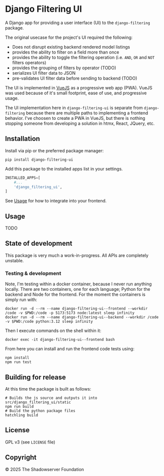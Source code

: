 # Django Filtering UI

A Django app for providing a user interface (UI) to the `django-filtering` package.

The original usecase for the project's UI required the following:

- Does not disrupt existing backend rendered model listings
- provides the ability to filter on a field more than once
- provides the ability to toggle the filtering operation
  (i.e. `AND`, `OR` and `NOT` filters operators)
- provides the grouping of filters by operator (TODO)
- serializes UI filter data to JSON
- pre-validates UI filter data before sending to backend (TODO)

The UI is implemented in [VueJS](vuejs.org) as a progressive web app (PWA).
VueJS was used because of it's small footprint, ease of use, and progressive usage.

The UI implementation here in `django-filtering-ui` is separate from `django-filtering`
because there are multiple paths to implementing a frontend behavior.
I've choosen to create a PWA in VueJS,
but there is nothing stopping someone from developing a solution in htmx, React, JQuery, etc.

## Installation

Install via pip or the preferred package manager:

    pip install django-filtering-ui

Add this package to the installed apps list in your settings.
```py
INSTALLED_APPS=[
    #...
    'django_filtering_ui',
]
```

See [Usage](#usage) for how to integrate into your frontend.

## Usage

TODO

## State of development

This package is very much a work-in-progress. All APIs are completely unstable.

### Testing & development

Note, I'm testing within a docker container, because I never run anything locally.
There are two containers, one for each language; Python for the backend and Node for the frontend.
For the moment the containers is simply run with:

    docker run -d --rm --name django-filtering-ui--frontend --workdir /code -v $PWD:/code -p 5173:5173 node:latest sleep infinity
    docker run -d --rm --name django-filtering-ui--backend --workdir /code -v $PWD:/code python:3.12 sleep infinity

Then I execute commands on the shell within it:

    docker exec -it django-filtering-ui--frontend bash

From here you can install and run the frontend code tests using:

    npm install
    npm run test

## Building for release

<!-- TODO: Investigate hatchling build hooks to build js src during py pkg build. -->

At this time the package is built as follows:

    # Builds the js source and outputs it into src/django_filtering_ui/static
    npm run build
    # Build the python package files
    hatchling build

## License

GPL v3 (see `LICENSE` file)


## Copyright

© 2025 The Shadowserver Foundation
